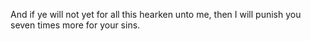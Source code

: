 And if ye will not yet for all this hearken unto me, then I will punish you seven times more for your sins.
